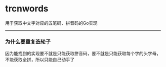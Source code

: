 # trcnwords

用于获取中文字对应的五笔码、拼音码的Go实现

---
### 为什么要重复造轮子
因为能找到的实现要不就是只能获取拼音码，要不就是只能获取每个字的头字母，不能获取全拼，所以只能自己动手了
